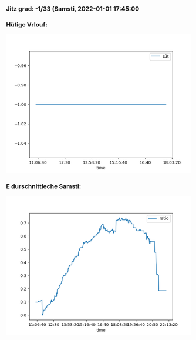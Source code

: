 ### Jitz grad: -1/33 (Samsti, 2022-01-01 17:45:00

### Hütige Vrlouf:
![Graph](Today.png)

### E durschnittleche Samsti:
![Graph](Samsti.png)